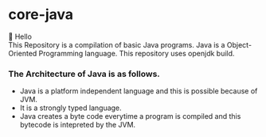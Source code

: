 # core-java

👋 Hello <br/>
This Repository is a compilation of basic Java programs.
Java is a Object-Oriented Programming language.
This repository uses openjdk build.
### The Architecture of Java is as follows.
- Java is a platform independent language and this is possible because of JVM.
- It is a strongly typed language.
- Java creates a byte code everytime a program is compiled and this bytecode is intepreted by the JVM.
